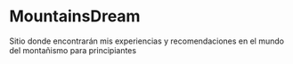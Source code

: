 # MountainsDream
Sitio donde encontrarán mis experiencias y recomendaciones en el mundo del montañismo para principiantes
